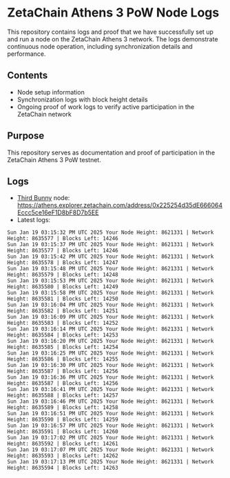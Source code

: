 # ZetaChain Athens 3 PoW Node Logs
This repository contains logs and proof that we have successfully set up and run a node on the ZetaChain Athens 3 network. The logs demonstrate continuous node operation, including synchronization details and performance.

## Contents
- Node setup information
- Synchronization logs with block height details
- Ongoing proof of work logs to verify active participation in the ZetaChain network

## Purpose
This repository serves as documentation and proof of participation in the ZetaChain Athens 3 PoW testnet.

## Logs

- [Third Bunny](https://thirdbunny.xyz/) node: https://athens.explorer.zetachain.com/address/0x225254d35dE666064Eccc5ce16eF1D8bF8D7b5EE
- Latest logs:
```
Sun Jan 19 03:15:32 PM UTC 2025 Your Node Height: 8621331 | Network Height: 8635577 | Blocks Left: 14246
Sun Jan 19 03:15:37 PM UTC 2025 Your Node Height: 8621331 | Network Height: 8635577 | Blocks Left: 14246
Sun Jan 19 03:15:42 PM UTC 2025 Your Node Height: 8621331 | Network Height: 8635578 | Blocks Left: 14247
Sun Jan 19 03:15:48 PM UTC 2025 Your Node Height: 8621331 | Network Height: 8635579 | Blocks Left: 14248
Sun Jan 19 03:15:53 PM UTC 2025 Your Node Height: 8621331 | Network Height: 8635580 | Blocks Left: 14249
Sun Jan 19 03:15:58 PM UTC 2025 Your Node Height: 8621331 | Network Height: 8635581 | Blocks Left: 14250
Sun Jan 19 03:16:04 PM UTC 2025 Your Node Height: 8621331 | Network Height: 8635582 | Blocks Left: 14251
Sun Jan 19 03:16:09 PM UTC 2025 Your Node Height: 8621331 | Network Height: 8635583 | Blocks Left: 14252
Sun Jan 19 03:16:14 PM UTC 2025 Your Node Height: 8621331 | Network Height: 8635584 | Blocks Left: 14253
Sun Jan 19 03:16:20 PM UTC 2025 Your Node Height: 8621331 | Network Height: 8635585 | Blocks Left: 14254
Sun Jan 19 03:16:25 PM UTC 2025 Your Node Height: 8621331 | Network Height: 8635586 | Blocks Left: 14255
Sun Jan 19 03:16:30 PM UTC 2025 Your Node Height: 8621331 | Network Height: 8635587 | Blocks Left: 14256
Sun Jan 19 03:16:36 PM UTC 2025 Your Node Height: 8621331 | Network Height: 8635587 | Blocks Left: 14256
Sun Jan 19 03:16:41 PM UTC 2025 Your Node Height: 8621331 | Network Height: 8635588 | Blocks Left: 14257
Sun Jan 19 03:16:46 PM UTC 2025 Your Node Height: 8621331 | Network Height: 8635589 | Blocks Left: 14258
Sun Jan 19 03:16:51 PM UTC 2025 Your Node Height: 8621331 | Network Height: 8635590 | Blocks Left: 14259
Sun Jan 19 03:16:57 PM UTC 2025 Your Node Height: 8621331 | Network Height: 8635591 | Blocks Left: 14260
Sun Jan 19 03:17:02 PM UTC 2025 Your Node Height: 8621331 | Network Height: 8635592 | Blocks Left: 14261
Sun Jan 19 03:17:07 PM UTC 2025 Your Node Height: 8621331 | Network Height: 8635593 | Blocks Left: 14262
Sun Jan 19 03:17:13 PM UTC 2025 Your Node Height: 8621331 | Network Height: 8635594 | Blocks Left: 14263
```
